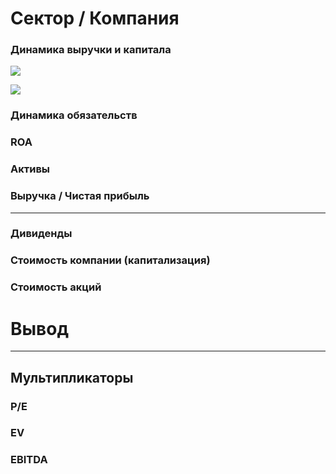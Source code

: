 # Сектор / Компания

### Динамика выручки и капитала
![](../sources/UralPotassium/UralPotassium_proceeds.png)

![](../sources/UralPotassium/UralPotassium_capital.png)

### Динамика обязательств

### ROA

### Активы

### Выручка / Чистая прибыль

________

### Дивиденды

### Стоимость компании (капитализация)

### Стоимость акций

# Вывод

______

## Мультипликаторы

### P/E

### EV

### EBITDA
